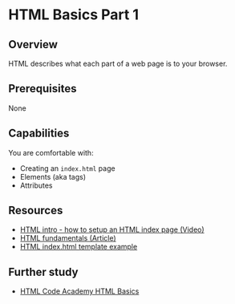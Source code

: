 # HTML Basics Part 1

## Overview
HTML describes what each part of a web page is to your browser.

## Prerequisites
None

## Capabilities
You are comfortable with:

- Creating an `index.html` page
- Elements (aka tags)
- Attributes

## Resources
- [HTML intro - how to setup an HTML index page (Video)](/resources/html-intro-index-page-tags-VIDEO)
- [HTML fundamentals (Article)](/resources/html-fundamentals-TUTORIAL)
- [HTML index.html template example](/resources/html-template-EXAMPLE)

## Further study
- [HTML Code Academy HTML Basics](https://www.codecademy.com/learn/web)
